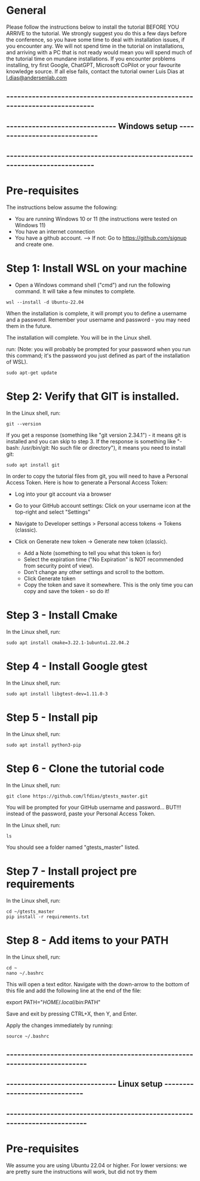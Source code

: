 # General
Please follow the instructions below to install the tutorial BEFORE YOU ARRIVE to the tutorial. We strongly suggest you do this a few days before the conference, so you have some time to deal with installation issues, if you encounter any. 
We will not spend time in the tutorial on installations, and arriving with a PC that is not ready would mean you will spend much of the tutorial time on mundane installations. 
If you encounter problems installing, try first Google, ChatGPT, Microsoft CoPilot or your favourite knowledge source. If all else fails, contact the tutorial owner Luis Dias  at l.dias@andersenlab.com

## ---------------------------------------------------------------------------
## ------------------------------ Windows setup -----------------------------
## ---------------------------------------------------------------------------

# Pre-requisites  
The instructions below assume the following:
- You are running Windows 10 or 11 (the instructions were tested on Windows 11)
- You have an internet connection
- You have a github account.
   --> If not: Go to https://github.com/signup and create one.


# Step 1: Install WSL on your machine
- Open a Windows command shell ("cmd") and run the following command. It will take a few minutes to complete. 
```
wsl --install -d Ubuntu-22.04
```

When the installation is complete, it will prompt you to define a username and a password. Remember your username and password - you may need them in the future. 

The installation will complete. You will be in the Linux shell.

run: (Note: you will probably be prompted for your password when you run this command; it's the password you just defined as part of the installation of WSL). 
```
sudo apt-get update
```


# Step 2: Verify that GIT is installed. 
In the Linux shell, run: 
```
git --version
```

If you get a response (something like "git version 2.34.1") - it means git is installed and you can skip to step 3. 
If the response is something like "-bash: /usr/bin/git: No such file or directory"), it means you need to install git: 
```
sudo apt install git
```

In order to copy the tutorial files from git, you will need to have a Personal Access Token. Here is how to generate a Personal Access Token:

- Log into your git account via a browser
- Go to your GitHub account settings: Click on your username icon at the top-right and select "Settings"

- Navigate to Developer settings > Personal access tokens -> Tokens (classic).

- Click on Generate new token -> Generate new token (classic).
  - Add a Note (something to tell you what this token is for)
  - Select the expiration time ("No Expiration" is NOT recommended from security point of view).
  - Don't change any other settings and scroll to the bottom.
  - Click Generate token
  - Copy the token and save it somewhere. This is the only time you can copy and save the token - so do it!


# Step 3 - Install Cmake 
In the Linux shell, run: 
```
sudo apt install cmake=3.22.1-1ubuntu1.22.04.2
```


# Step 4 - Install Google gtest
In the Linux shell, run: 
```
sudo apt install libgtest-dev=1.11.0-3
```

# Step 5 - Install pip
In the Linux shell, run: 
```
sudo apt install python3-pip
```


# Step 6 - Clone the tutorial code
In the Linux shell, run: 
```
git clone https://github.com/lfdias/gtests_master.git
```

You will be prompted for your GitHub username and password... BUT!!! instead of the password, paste your Personal Access Token. 

In the Linux shell, run: 
```
ls
```

You should see a folder named "gtests_master" listed. 



# Step 7 - Install project pre requirements
In the Linux shell, run: 
```
cd ~/gtests_master
pip install -r requirements.txt
```

# Step 8 - Add items to your PATH
In the Linux shell, run: 
```
cd ~
nano ~/.bashrc
```

This will open a text editor. Navigate with the down-arrow to the bottom of this file and add the following line at the end of the file:

export PATH="$HOME/.local/bin:$PATH"

Save and exit by pressing CTRL+X, then Y, and Enter.

Apply the changes immediately by running:

```
source ~/.bashrc
```


## -------------------------------------------------------------------------
## ------------------------------ Linux setup -----------------------------
## -------------------------------------------------------------------------

# Pre-requisites  
We assume you are using Ubuntu 22.04 or higher. For lower versions: we are pretty sure the instructions will work, but did not try them
